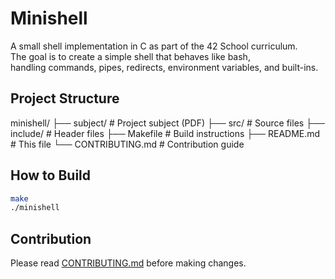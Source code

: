 # Minishell

A small shell implementation in C as part of the 42 School curriculum.  
The goal is to create a simple shell that behaves like bash,  
handling commands, pipes, redirects, environment variables, and built-ins.

## Project Structure

minishell/
├── subject/ # Project subject (PDF)
├── src/ # Source files
├── include/ # Header files
├── Makefile # Build instructions
├── README.md # This file
└── CONTRIBUTING.md # Contribution guide

## How to Build

```bash
make
./minishell
```

## Contribution

Please read [CONTRIBUTING.md](CONTRIBUTING.md) before making changes.
